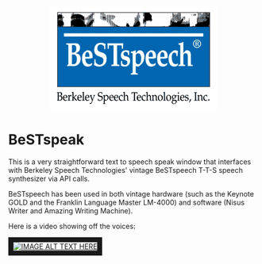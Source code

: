 <p align="center">
  <img src="https://github.com/rommix0/BeSTspeak/blob/main/bstinc1.gif" />
</p>

# BeSTspeak

This is a very straightforward text to speech speak window that interfaces with Berkeley Speech Technologies' vintage BeSTspeech T-T-S speech synthesizer via API calls.

BeSTspeech has been used in both vintage hardware (such as the Keynote GOLD and the Franklin Language Master LM-4000) and software (Nisus Writer and Amazing Writing Machine).

Here is a video showing off the voices:

<a href="http://www.youtube.com/watch?feature=player_embedded&v=DdgbK5WeCTc
" target="_blank"><img src="http://img.youtube.com/vi/DdgbK5WeCTc/0.jpg" 
alt="IMAGE ALT TEXT HERE" width="240" height="180" border="10" /></a>
